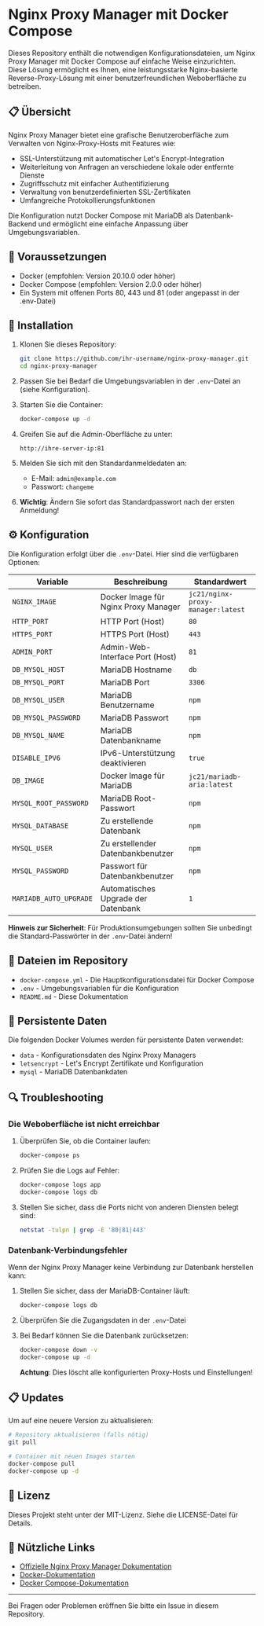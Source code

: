 # Nginx Proxy Manager mit Docker Compose

Dieses Repository enthält die notwendigen Konfigurationsdateien, um Nginx Proxy Manager mit Docker Compose auf einfache Weise einzurichten. Diese Lösung ermöglicht es Ihnen, eine leistungsstarke Nginx-basierte Reverse-Proxy-Lösung mit einer benutzerfreundlichen Weboberfläche zu betreiben.

## 📋 Übersicht

Nginx Proxy Manager bietet eine grafische Benutzeroberfläche zum Verwalten von Nginx-Proxy-Hosts mit Features wie:

- SSL-Unterstützung mit automatischer Let's Encrypt-Integration
- Weiterleitung von Anfragen an verschiedene lokale oder entfernte Dienste
- Zugriffsschutz mit einfacher Authentifizierung
- Verwaltung von benutzerdefinierten SSL-Zertifikaten
- Umfangreiche Protokollierungsfunktionen

Die Konfiguration nutzt Docker Compose mit MariaDB als Datenbank-Backend und ermöglicht eine einfache Anpassung über Umgebungsvariablen.

## 🔧 Voraussetzungen

- Docker (empfohlen: Version 20.10.0 oder höher)
- Docker Compose (empfohlen: Version 2.0.0 oder höher)
- Ein System mit offenen Ports 80, 443 und 81 (oder angepasst in der .env-Datei)

## 🚀 Installation

1. Klonen Sie dieses Repository:
   ```bash
   git clone https://github.com/ihr-username/nginx-proxy-manager.git
   cd nginx-proxy-manager
   ```

2. Passen Sie bei Bedarf die Umgebungsvariablen in der `.env`-Datei an (siehe Konfiguration).

3. Starten Sie die Container:
   ```bash
   docker-compose up -d
   ```

4. Greifen Sie auf die Admin-Oberfläche zu unter:
   ```
   http://ihre-server-ip:81
   ```

5. Melden Sie sich mit den Standardanmeldedaten an:
   - E-Mail: `admin@example.com`
   - Passwort: `changeme`

6. **Wichtig**: Ändern Sie sofort das Standardpasswort nach der ersten Anmeldung!

## ⚙️ Konfiguration

Die Konfiguration erfolgt über die `.env`-Datei. Hier sind die verfügbaren Optionen:

| Variable | Beschreibung | Standardwert |
|----------|-------------|--------------|
| `NGINX_IMAGE` | Docker Image für Nginx Proxy Manager | `jc21/nginx-proxy-manager:latest` |
| `HTTP_PORT` | HTTP Port (Host) | `80` |
| `HTTPS_PORT` | HTTPS Port (Host) | `443` |
| `ADMIN_PORT` | Admin-Web-Interface Port (Host) | `81` |
| `DB_MYSQL_HOST` | MariaDB Hostname | `db` |
| `DB_MYSQL_PORT` | MariaDB Port | `3306` |
| `DB_MYSQL_USER` | MariaDB Benutzername | `npm` |
| `DB_MYSQL_PASSWORD` | MariaDB Passwort | `npm` |
| `DB_MYSQL_NAME` | MariaDB Datenbankname | `npm` |
| `DISABLE_IPV6` | IPv6-Unterstützung deaktivieren | `true` |
| `DB_IMAGE` | Docker Image für MariaDB | `jc21/mariadb-aria:latest` |
| `MYSQL_ROOT_PASSWORD` | MariaDB Root-Passwort | `npm` |
| `MYSQL_DATABASE` | Zu erstellende Datenbank | `npm` |
| `MYSQL_USER` | Zu erstellender Datenbankbenutzer | `npm` |
| `MYSQL_PASSWORD` | Passwort für Datenbankbenutzer | `npm` |
| `MARIADB_AUTO_UPGRADE` | Automatisches Upgrade der Datenbank | `1` |

**Hinweis zur Sicherheit**: Für Produktionsumgebungen sollten Sie unbedingt die Standard-Passwörter in der `.env`-Datei ändern!

## 📁 Dateien im Repository

- `docker-compose.yml` - Die Hauptkonfigurationsdatei für Docker Compose
- `.env` - Umgebungsvariablen für die Konfiguration
- `README.md` - Diese Dokumentation

## 💾 Persistente Daten

Die folgenden Docker Volumes werden für persistente Daten verwendet:

- `data` - Konfigurationsdaten des Nginx Proxy Managers
- `letsencrypt` - Let's Encrypt Zertifikate und Konfiguration
- `mysql` - MariaDB Datenbankdaten

## 🔍 Troubleshooting

### Die Weboberfläche ist nicht erreichbar

1. Überprüfen Sie, ob die Container laufen:
   ```bash
   docker-compose ps
   ```

2. Prüfen Sie die Logs auf Fehler:
   ```bash
   docker-compose logs app
   docker-compose logs db
   ```

3. Stellen Sie sicher, dass die Ports nicht von anderen Diensten belegt sind:
   ```bash
   netstat -tulpn | grep -E '80|81|443'
   ```

### Datenbank-Verbindungsfehler

Wenn der Nginx Proxy Manager keine Verbindung zur Datenbank herstellen kann:

1. Stellen Sie sicher, dass der MariaDB-Container läuft:
   ```bash
   docker-compose logs db
   ```

2. Überprüfen Sie die Zugangsdaten in der `.env`-Datei

3. Bei Bedarf können Sie die Datenbank zurücksetzen:
   ```bash
   docker-compose down -v
   docker-compose up -d
   ```
   **Achtung**: Dies löscht alle konfigurierten Proxy-Hosts und Einstellungen!

## 📋 Updates

Um auf eine neuere Version zu aktualisieren:

```bash
# Repository aktualisieren (falls nötig)
git pull

# Container mit neuen Images starten
docker-compose pull
docker-compose up -d
```

## 📜 Lizenz

Dieses Projekt steht unter der MIT-Lizenz. Siehe die LICENSE-Datei für Details.

## 🔗 Nützliche Links

- [Offizielle Nginx Proxy Manager Dokumentation](https://nginxproxymanager.com/guide/)
- [Docker-Dokumentation](https://docs.docker.com/)
- [Docker Compose-Dokumentation](https://docs.docker.com/compose/)

---

Bei Fragen oder Problemen eröffnen Sie bitte ein Issue in diesem Repository.
